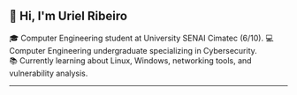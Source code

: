 ## 👋 Hi, I'm Uriel Ribeiro

🎓 Computer Engineering student at University SENAI Cimatec (6/10).
💻 Computer Engineering undergraduate specializing in Cybersecurity. <br />
📚 Currently learning about Linux, Windows, networking tools, and vulnerability analysis.

---
